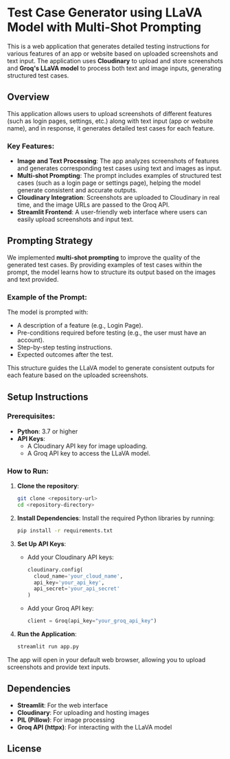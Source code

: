 
# Test Case Generator using LLaVA Model with Multi-Shot Prompting

This is a web application that generates detailed testing instructions for various features of an app or website based on uploaded screenshots and text input. The application uses **Cloudinary** to upload and store screenshots and **Groq's LLaVA model** to process both text and image inputs, generating structured test cases.

## Overview

This application allows users to upload screenshots of different features (such as login pages, settings, etc.) along with text input (app or website name), and in response, it generates detailed test cases for each feature.

### Key Features:
- **Image and Text Processing**: The app analyzes screenshots of features and generates corresponding test cases using text and images as input.
- **Multi-shot Prompting**: The prompt includes examples of structured test cases (such as a login page or settings page), helping the model generate consistent and accurate outputs.
- **Cloudinary Integration**: Screenshots are uploaded to Cloudinary in real time, and the image URLs are passed to the Groq API.
- **Streamlit Frontend**: A user-friendly web interface where users can easily upload screenshots and input text.

## Prompting Strategy

We implemented **multi-shot prompting** to improve the quality of the generated test cases. By providing examples of test cases within the prompt, the model learns how to structure its output based on the images and text provided.

### Example of the Prompt:
The model is prompted with:
- A description of a feature (e.g., Login Page).
- Pre-conditions required before testing (e.g., the user must have an account).
- Step-by-step testing instructions.
- Expected outcomes after the test.

This structure guides the LLaVA model to generate consistent outputs for each feature based on the uploaded screenshots.

## Setup Instructions

### Prerequisites:
- **Python**: 3.7 or higher
- **API Keys**: 
  - A Cloudinary API key for image uploading.
  - A Groq API key to access the LLaVA model.

### How to Run:

1. **Clone the repository**:
    ```bash
    git clone <repository-url>
    cd <repository-directory>
    ```

2. **Install Dependencies**:
    Install the required Python libraries by running:
    ```bash
    pip install -r requirements.txt
    ```

3. **Set Up API Keys**:
   - Add your Cloudinary API keys:
     ```python
     cloudinary.config(
       cloud_name='your_cloud_name',
       api_key='your_api_key',
       api_secret='your_api_secret'
     )
     ```
   - Add your Groq API key:
     ```python
     client = Groq(api_key="your_groq_api_key")
     ```

4. **Run the Application**:
    ```bash
    streamlit run app.py
    ```

The app will open in your default web browser, allowing you to upload screenshots and provide text inputs.

## Dependencies

- **Streamlit**: For the web interface
- **Cloudinary**: For uploading and hosting images
- **PIL (Pillow)**: For image processing
- **Groq API (httpx)**: For interacting with the LLaVA model

## License

